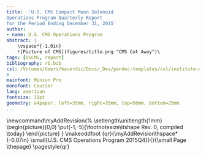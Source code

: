 ```yaml
---
title:  'U.S. CMS Compact Muon Solenoid
Operations Program Quarterly Report
for the Period Ending December 31, 2015'
author:
- name: U.S. CMS Operations Program
abstract: |
    \vspace*{-1.0in}
    ![Picture of CMS](figures/title.png "CMS Cut Away")\ 
tags: [USCMS, report]
bibliography: rb.bib
csl: /Volumes/Users/bauerdic/Docs/_Dev/pandoc-templates/csl/institute-of-physics-numeric.csl
#
mainfont: Minion Pro
monofont: Courier
lang: american
fontsize: 11pt
geometry: a4paper, left=35mm, right=35mm, top=50mm, bottom=25mm
...
```

\newcommand\myAddRevision{%
  \setlength\unitlength{1mm}
  \begin{picture}(0,0)
    \put(-1,-5){\footnotesize\itshape Rev. 0, compiled \today}
  \end{picture}
}
\makeoddfoot  {qr}{\myAddRevision\hspace*{-0.07in} \small{U.S. CMS Operations Program 2015Q4}}{}{\small Page \thepage}
\pagestyle{qr}

